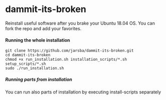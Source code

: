 # dammit-its-broken

Reinstall useful software after you brake your Ubuntu 18.04 OS. You can fork the repo and add your favorites.

#### Running the whole installation

```shell
git clone https://github.com/jarsba/dammit-its-broken.git
cd dammit-its-broken
chmod +x run_installation.sh installation_scripts/*.sh setup_scripts/*.sh
sudo ./run_installation.sh
```

##### Running parts from installation

You can run also parts of installation by executing install-scripts separately

